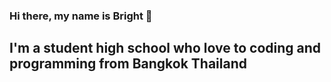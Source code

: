 ### Hi there, my name is Bright 👋

## I'm a student high school who love to coding and programming from Bangkok Thailand
<!--
**BRiGHTeSS/BRiGHTeSS** is a ✨ _special_ ✨ repository because its `README.md` (this file) appears on your GitHub profile.

Here are some ideas to get you started:

- 🌱 I’m currently learning everything about code
- 💬 Ask me about ...
- 📫 How to reach me: ...
- 😄 Pronouns: ...
- ⚡ Fun fact: I love to play games / 

### Languages:
[<img align="left" alt=Python" width="26px" scr="https://github.com/FortAwesome/Font-Awesome/blob/6.x/svgs/brands/python.svg">]
